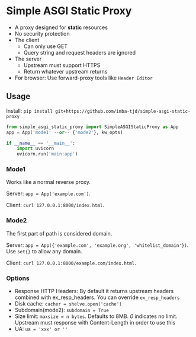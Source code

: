 # Simple ASGI Static Proxy

* A proxy designed for **static** resources
* No security protection
* The client
  * Can only use GET
  * Query string and request headers are ignored
* The server
  * Upstream must support HTTPS
  * Return whatever upstream returns
* For browser: Use forward-proxy tools like `Header Editor`

## Usage

Install: `pip install git+https://github.com/imba-tjd/simple-asgi-static-proxy`

```py
from simple_asgi_static_proxy import SimpleASGIStaticProxy as App
app = App('mode1' --or-- {'mode2'}, kw_opts)

if __name__ == '__main__':
    import uvicorn
    uvicorn.run('main:app')
```

### Mode1

Works like a normal reverse proxy.

Server: `app = App('example.com')`.

Client: `curl 127.0.0.1:8000/index.html`.

### Mode2

The first part of path is considered domain.

Server: `app = App({'example.com', 'example.org', 'whitelist_domain'})`. Use `set{}` to allow any domain.

Client: `curl 127.0.0.1:8000/example.com/index.html`.

### Options

* Response HTTP Headers: By default it returns upstream headers combined with ex_resp_headers. You can override `ex_resp_headers`
* Disk cache: `cacher = shelve.open('cache')`
* Subdomain(mode2): `subdomain = True`
* Size limit: `maxsize = n bytes`. Defaults to 8MB. *0* indicates no limit. Upstream must response with Content-Length in order to use this
* UA: `ua = 'xxx' or ''`

